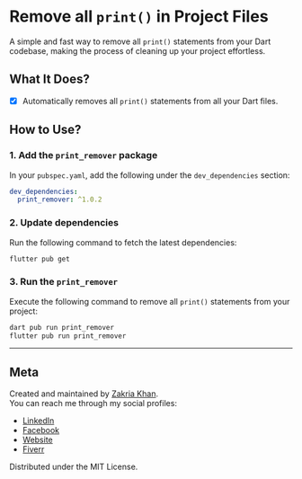 # Remove all `print()` in Project Files

A simple and fast way to remove all `print()` statements from your Dart codebase, making the process of cleaning up your project effortless.

## What It Does?
- [x] Automatically removes all `print()` statements from all your Dart files.

## How to Use?

### 1. Add the `print_remover` package

In your `pubspec.yaml`, add the following under the `dev_dependencies` section:

```yaml
dev_dependencies:
  print_remover: ^1.0.2
```

### 2. Update dependencies
Run the following command to fetch the latest dependencies:

```bash
flutter pub get
```

### 3. Run the `print_remover`
Execute the following command to remove all `print()` statements from your project:

```bash
dart pub run print_remover
flutter pub run print_remover
```

---

## Meta

Created and maintained by [Zakria Khan](https://www.zakriakhan.com).  
You can reach me through my social profiles:

- [LinkedIn](https://www.linkedin.com/in/zakriakhan53/)  
- [Facebook](https://www.facebook.com/zakria.khan.53)  
- [Website](https://www.zakriakhan.com)  
- [Fiverr](https://www.fiverr.com/toptutorial270)

Distributed under the MIT License.
